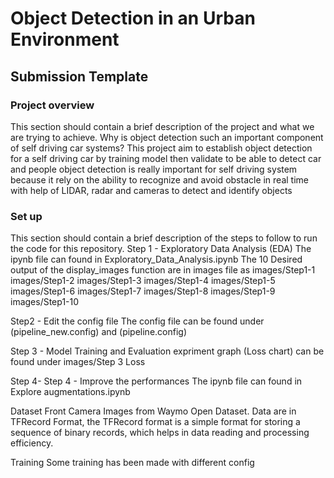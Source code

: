 # Object Detection in an Urban Environment



## Submission Template

### Project overview
This section should contain a brief description of the project and what we are trying to achieve. Why is object detection such an important component of self driving car systems?
This project aim to establish object detection for a self driving car by training model then validate to be able to detect car and people
object detection is really important for self driving system because it rely on the ability to recognize and avoid obstacle in real time with help of LIDAR, radar and cameras to detect and identify objects




### Set up
This section should contain a brief description of the steps to follow to run the code for this repository.
Step 1 - Exploratory Data Analysis (EDA)
The ipynb file can found in Exploratory_Data_Analysis.ipynb
The 10 Desired output of the display_images function are in images file as
images/Step1-1
images/Step1-2
images/Step1-3
images/Step1-4
images/Step1-5
images/Step1-6
images/Step1-7
images/Step1-8
images/Step1-9
images/Step1-10

Step2 - Edit the config file
The config file can be found under (pipeline_new.config) and (pipeline.config)

Step 3 - Model Training and Evaluation
expriment graph (Loss chart) can be found under images/Step 3 Loss

Step 4- Step 4 - Improve the performances
The ipynb file can found in Explore augmentations.ipynb


Dataset
Front Camera Images from Waymo Open Dataset. Data are in TFRecord Format, the TFRecord format is a simple format for storing a sequence of binary records, which helps in data reading and processing efficiency.

Training
Some training has been made with different config

